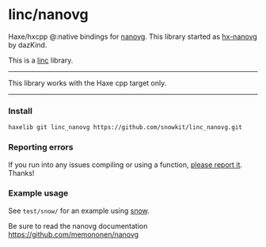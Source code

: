 # linc/nanovg
Haxe/hxcpp @:native bindings for [nanovg](https://github.com/memononen/nanovg).
This library started as [hx-nanovg](https://github.com/dazKind/hx-nanovg) by dazKind.

This is a [linc](http://snowkit.github.io/linc/) library.

---

This library works with the Haxe cpp target only.

---
### Install

`haxelib git linc_nanovg https://github.com/snowkit/linc_nanovg.git`

### Reporting errors

If you run into any issues compiling or using a function, [please report it](https://github.com/snowkit/linc_nanovg/issues/new). Thanks!

### Example usage

See `test/snow/` for an example using [snow](https://github.com/snowkit/snow).

Be sure to read the nanovg documentation
https://github.com/memononen/nanovg